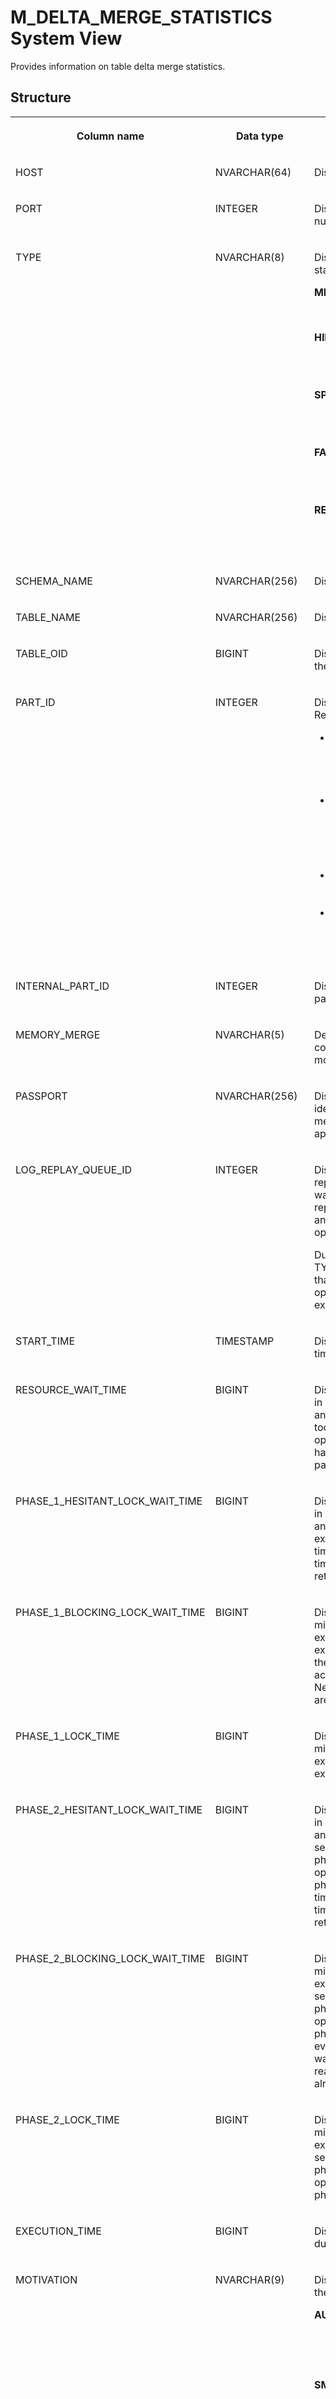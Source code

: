 <!-- loio20aed3e475191014aae191f316692093 -->

# M\_DELTA\_MERGE\_STATISTICS System View

Provides information on table delta merge statistics.



<a name="loio20aed3e475191014aae191f316692093___m__d_e_l_t_a__m_e_r_g_e__s_t_a_t_i_s_t_i_c_s_1struct_M_DELTA_MERGE_STATISTICS"/>

## Structure


<table>
<tr>
<th valign="top">

Column name

</th>
<th valign="top">

Data type

</th>
<th valign="top">

Description

</th>
</tr>
<tr>
<td valign="top">

HOST

</td>
<td valign="top">

NVARCHAR\(64\)

</td>
<td valign="top">

Displays the host name.

</td>
</tr>
<tr>
<td valign="top">

PORT

</td>
<td valign="top">

INTEGER

</td>
<td valign="top">

Displays the internal port number.

</td>
</tr>
<tr>
<td valign="top">

TYPE

</td>
<td valign="top">

NVARCHAR\(8\)

</td>
<td valign="top">

Displays the type of the statistic:


<dl>
<dt><b>

MERGE

</b></dt>
<dd>

The table delta merge.



</dd><dt><b>

HINT

</b></dt>
<dd>

The application merge hint.



</dd><dt><b>

SPARSE

</b></dt>
<dd>

Optimizes compression.



</dd><dt><b>

FACT

</b></dt>
<dd>

The fact table compression.



</dd><dt><b>

RECLAIM

</b></dt>
<dd>

The table delta garbage collection.



</dd>
</dl>



</td>
</tr>
<tr>
<td valign="top">

SCHEMA\_NAME

</td>
<td valign="top">

NVARCHAR\(256\)

</td>
<td valign="top">

Displays the schema name.

</td>
</tr>
<tr>
<td valign="top">

TABLE\_NAME

</td>
<td valign="top">

NVARCHAR\(256\)

</td>
<td valign="top">

Displays the table name.

</td>
</tr>
<tr>
<td valign="top">

TABLE\_OID

</td>
<td valign="top">

BIGINT

</td>
<td valign="top">

Displays the object ID of the table.

</td>
</tr>
<tr>
<td valign="top">

PART\_ID

</td>
<td valign="top">

INTEGER

</td>
<td valign="top">

Displays the partition ID. Returns the following:

-   For partitioned tables, the part ID is equal to the sequential number of the partition, starting at 1.
-   In the case of replicated tables, the part ID is 1 for the original table and subsequent part IDs are assigned to replica tables.
-   The part ID is 0 for tables that are not partitioned.
-   A part ID value of -1 indicates that a modification of the table schema is in progress.



</td>
</tr>
<tr>
<td valign="top">

INTERNAL\_PART\_ID

</td>
<td valign="top">

INTEGER

</td>
<td valign="top">

Displays the internal partition ID.

</td>
</tr>
<tr>
<td valign="top">

MEMORY\_MERGE

</td>
<td valign="top">

NVARCHAR\(5\)

</td>
<td valign="top">

Deprecated. Use the TYPE column, which displays more detailed information.

</td>
</tr>
<tr>
<td valign="top">

PASSPORT

</td>
<td valign="top">

NVARCHAR\(256\)

</td>
<td valign="top">

Displays the external identifier for the table merge called by an application.

</td>
</tr>
<tr>
<td valign="top">

LOG\_REPLAY\_QUEUE\_ID

</td>
<td valign="top">

INTEGER

</td>
<td valign="top">

Displays the ID of the log replay queue where the job was started. During log replay, only delta merge and optimize compression operations are possible.

During online operation, all TYPEs apply. -1 indicates that online merges and optimized compressions exist.

</td>
</tr>
<tr>
<td valign="top">

START\_TIME

</td>
<td valign="top">

TIMESTAMP

</td>
<td valign="top">

Displays the execution start time.

</td>
</tr>
<tr>
<td valign="top">

RESOURCE\_WAIT\_TIME

</td>
<td valign="top">

BIGINT

</td>
<td valign="top">

Displays the total wait time in milliseconds for memory and CPU resources when too many merges or optimized compressions have been started in parallel.

</td>
</tr>
<tr>
<td valign="top">

PHASE\_1\_HESITANT\_LOCK\_WAIT\_TIME

</td>
<td valign="top">

BIGINT

</td>
<td valign="top">

Displays the total wait time in milliseconds to acquire an exclusive lock in the first exclusive merge phase. The time includes configured timeout and subsequent retries.

</td>
</tr>
<tr>
<td valign="top">

PHASE\_1\_BLOCKING\_LOCK\_WAIT\_TIME

</td>
<td valign="top">

BIGINT

</td>
<td valign="top">

Displays the wait time in milliseconds to acquire an exclusive lock in the first exclusive merge phase in the event the hesitant acquire was unsuccessful. New readers and writers are already blocked.

</td>
</tr>
<tr>
<td valign="top">

PHASE\_1\_LOCK\_TIME

</td>
<td valign="top">

BIGINT

</td>
<td valign="top">

Displays the time in milliseconds spent under exclusive lock in the first exclusive merge phase.

</td>
</tr>
<tr>
<td valign="top">

PHASE\_2\_HESITANT\_LOCK\_WAIT\_TIME

</td>
<td valign="top">

BIGINT

</td>
<td valign="top">

Displays the total wait time in milliseconds to acquire an exclusive lock for the second exclusive merge phase or the exclusive optimize compression phase, respectively. The time includes configured timeout and subsequent retries."

</td>
</tr>
<tr>
<td valign="top">

PHASE\_2\_BLOCKING\_LOCK\_WAIT\_TIME

</td>
<td valign="top">

BIGINT

</td>
<td valign="top">

Displays the time in milliseconds to acquire an exclusive lock for the second exclusive merge phase or the exclusive optimize compression phase, respectively, in the event the hesitant acquire was unsuccessful. New readers and writers are already blocked.

</td>
</tr>
<tr>
<td valign="top">

PHASE\_2\_LOCK\_TIME

</td>
<td valign="top">

BIGINT

</td>
<td valign="top">

Displays the time in milliseconds spent under exclusive lock in the second exclusive merge phase or the exclusive optimize compression phase, respectively.

</td>
</tr>
<tr>
<td valign="top">

EXECUTION\_TIME

</td>
<td valign="top">

BIGINT

</td>
<td valign="top">

Displays the execution duration in milliseconds.

</td>
</tr>
<tr>
<td valign="top">

MOTIVATION

</td>
<td valign="top">

NVARCHAR\(9\)

</td>
<td valign="top">

Displays the motivation of the statistics:


<dl>
<dt><b>

AUTO

</b></dt>
<dd>

Triggered based on an automatic decision function.



</dd><dt><b>

SMART

</b></dt>
<dd>

Triggered by a HINT from the user based on a smart decision function.



</dd><dt><b>

CRITICAL

</b></dt>
<dd>

Triggered based on a critical decision function.



</dd><dt><b>

HARD

</b></dt>
<dd>

Triggered via SQL based on a hard decision function.



</dd><dt><b>

FORCED

</b></dt>
<dd>

A merge triggered via SQL, circumventing resource availability checks, based on a forced decision function.



</dd>
</dl>



</td>
</tr>
<tr>
<td valign="top">

SUCCESS

</td>
<td valign="top">

NVARCHAR\(5\)

</td>
<td valign="top">

Displays a call success flag, which depends on the field TYPE.


<dl>
<dt><b>

HINT

</b></dt>
<dd>

Displays whether the application merge hint was accepted or rejected.



</dd><dt><b>

MERGE/SPARSE

</b></dt>
<dd>

Displays whether the delta merge/optimize compression was completed with or without success: TRUE/FALSE. For example, a table delta merge call which did not result in a delta merge because the delta was empty, is indicated with FALSE.



</dd>
</dl>



</td>
</tr>
<tr>
<td valign="top">

OLD\_MAIN\_RECORDS

</td>
<td valign="top">

INTEGER

</td>
<td valign="top">

Displays the number of rows in old main prior to the delta merge. -1 indicates other operation types.

</td>
</tr>
<tr>
<td valign="top">

MERGED\_MAIN\_RECORDS

</td>
<td valign="top">

INTEGER

</td>
<td valign="top">

Displays the number of rows merged from old main to new main. -1 indicates other operation types.

</td>
</tr>
<tr>
<td valign="top">

OLD\_DELTA\_RECORDS

</td>
<td valign="top">

INTEGER

</td>
<td valign="top">

Displays the number of rows merged from old main to new main. -1 indicates other operation types.

</td>
</tr>
<tr>
<td valign="top">

MERGED\_DELTA\_RECORDS

</td>
<td valign="top">

INTEGER

</td>
<td valign="top">

Displays the number of rows merged from old delta1 to new main for MERGE operation or the number of rows evicted from delta during RECLAIM delta operation. -1 indicates other operation types.

</td>
</tr>
<tr>
<td valign="top">

NEW\_MAIN\_RECORDS

</td>
<td valign="top">

INTEGER

</td>
<td valign="top">

Displays the total number of rows in new main after the merge. It is the sum of MERGED\_MAIN\_RECORDS and MERGED\_DELTA\_RECORDS. -1 indicates other operation types.

</td>
</tr>
<tr>
<td valign="top">

OLD\_MAIN\_IN\_USE

</td>
<td valign="top">

NVARCHAR\(5\)

</td>
<td valign="top">

Displays TRUE when old main is still in use by old readers once the merge or optimize compression is finished. Old main will only be deleted after the last reader has finished. FALSE indicates other operation types.

</td>
</tr>
<tr>
<td valign="top">

OLD\_DELTA\_IN\_USE

</td>
<td valign="top">

NVARCHAR\(5\)

</td>
<td valign="top">

Displays TRUE when old delta1 is still in use by old readers once the merge is finished. It will only be deleted after the last reader has finished. FALSE indicates other operation types.

</td>
</tr>
<tr>
<td valign="top">

LAST\_ERROR

</td>
<td valign="top">

INTEGER

</td>
<td valign="top">

Displays the error code of the last error that occurred. This explains why a merge did not succeed. See ERROR\_DESCRIPTION for details.

</td>
</tr>
<tr>
<td valign="top">

CS\_ERROR

</td>
<td valign="top">

INTEGER

</td>
<td valign="top">

Displays the column store specific error code. See ERROR\_DESCRIPTION for details.

</td>
</tr>
<tr>
<td valign="top">

ERROR\_DESCRIPTION

</td>
<td valign="top">

NVARCHAR\(2000\)

</td>
<td valign="top">

Displays the description of the last error that occurred during the merge. A failing merge does not necessarily indicate a problem.

</td>
</tr>
</table>



<a name="loio20aed3e475191014aae191f316692093__section_hll_x2n_vbc"/>

## Permissions

Unless otherwise specified, monitoring views are available to all users granted the PUBLIC role. The data returned for each view is filtered according to the granted privileges of the user accessing a view. Users granted the CATALOG READ system privilege have unfiltered access to all monitoring views and their data regardless of the PUBLIC role and privilege grants.



<a name="loio20aed3e475191014aae191f316692093___m__d_e_l_t_a__m_e_r_g_e__s_t_a_t_i_s_t_i_c_s_1fulldesc_M_DELTA_MERGE_STATISTICS"/>

## Additional Information

Table delta merges, optimize compression runs, and application merge hints are listed separately.

**Related Information**  


[MERGE DELTA Statement \(Data Manipulation\)](../../010-SQL-Reference/012-SQL-Statements/merge-delta-statement-data-manipulation-20f8d0a.md "Merges the column store table delta storage to the table's main storage.")

[MERGE INTO Statement \(Data Manipulation\)](../../010-SQL-Reference/012-SQL-Statements/merge-into-statement-data-manipulation-3226201.md "Merges data into an existing column store table.")

[HOST_DELTA_MERGE_STATISTICS View (Embedded Statistics Service)](https://help.sap.com/viewer/323c57a017234d47a0e7da3e22345822/2024_3_QRC/en-US/b1a754a52a484a85922a87a269592cfa.html "Specifies the table delta merge statistics per host.") :arrow_upper_right:

